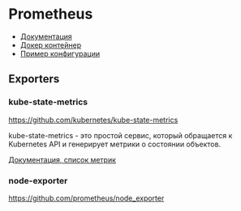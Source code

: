 # Prometheus

* [Документация](https://prometheus.io/docs/introduction/overview/)
* [Докер контейнер](https://quay.io/repository/prometheus/prometheus?tab=info)
* [Пример конфигурации](https://github.com/prometheus/prometheus/blob/master/documentation/examples/prometheus-kubernetes.yml)

## Exporters

### kube-state-metrics

https://github.com/kubernetes/kube-state-metrics

kube-state-metrics - это простой сервис, который обращается к 
Kubernetes API и генерирует метрики о состоянии объектов.

[Документация, список метрик](https://github.com/kubernetes/kube-state-metrics/tree/master/docs)

### node-exporter

https://github.com/prometheus/node_exporter

### 